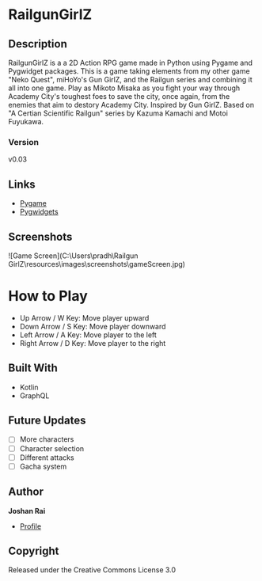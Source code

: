 # RailgunGirlZ

## Description
RailgunGirlZ is a a 2D Action RPG game made in Python using Pygame and Pygwidget packages.
This is a game taking elements from my other game "Neko Quest", miHoYo's Gun GirlZ, and the Railgun series and combining it all into one game.
Play as Mikoto Misaka as you fight your way through Academy City's toughest foes to save the city, once again, from the enemies that aim to destory Academy City.
Inspired by Gun GirlZ. Based on "A Certian Scientific Railgun" series by Kazuma Kamachi and Motoi Fuyukawa.

### Version
v0.03

## Links
- [Pygame](<https://www.pygame.org/news> "Pygame")
- [Pygwidgets](<https://pypi.org/project/pygwidgets/> "Pygwidgets")

## Screenshots
![Game Screen](C:\Users\pradh\Railgun GirlZ\resources\images\screenshots\gameScreen.jpg)

# How to Play
- Up Arrow / W Key: Move player upward
- Down Arrow / S Key: Move player downward
- Left Arrow / A Key: Move player to the left
- Right Arrow / D Key: Move player to the right

## Built With
- Kotlin
- GraphQL

## Future Updates
- [ ] More characters
- [ ] Character selection
- [ ] Different attacks
- [ ] Gacha system

## Author
**Joshan Rai**
- [Profile](https://github.com/pradheon "Joshan Rai (Pradheon)")

## Copyright
Released under the Creative Commons License 3.0
